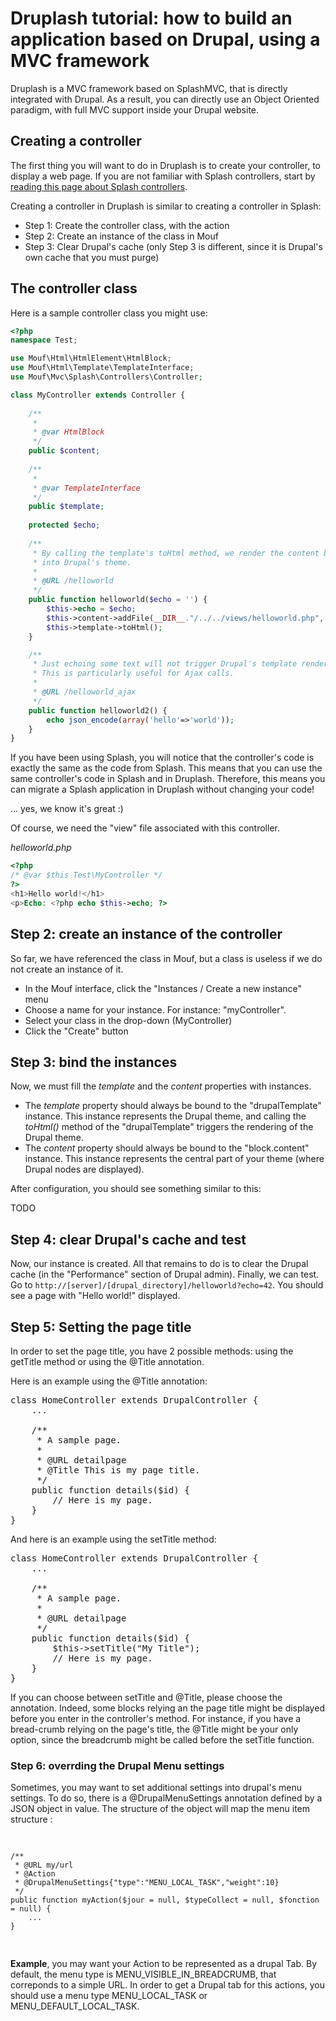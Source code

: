 Druplash tutorial: how to build an application based on Drupal, using a MVC framework
=====================================================================================

Druplash is a MVC framework based on SplashMVC, that is directly integrated with Drupal. As a result, you can directly use an Object Oriented paradigm, with full MVC support inside your Drupal website.

Creating a controller
---------------------

The first thing you will want to do in Druplash is to create your controller, to display a web page.
If you are not familiar with Splash controllers, start by [reading this page about Splash controllers](https://github.com/thecodingmachine/mvc.splash/blob/4.0/doc/writing_controllers.md).

Creating a controller in Druplash is similar to creating a controller in Splash:

- Step 1: Create the controller class, with the action
- Step 2: Create an instance of the class in Mouf
- Step 3: Clear Drupal's cache (only Step 3 is different, since it is Drupal's own cache that you must purge)

The controller class
--------------------

Here is a sample controller class you might use:

```php
<?php  
namespace Test;

use Mouf\Html\HtmlElement\HtmlBlock;
use Mouf\Html\Template\TemplateInterface;
use Mouf\Mvc\Splash\Controllers\Controller;

class MyController extends Controller {
	
	/**
	 *
	 * @var HtmlBlock
	 */
	public $content;
	
	/**
	 * 
	 * @var TemplateInterface
	 */
	public $template;
	
	protected $echo;
	
	/**
	 * By calling the template's toHtml method, we render the content block
	 * into Drupal's theme.
	 * 
	 * @URL /helloworld
	 */
	public function helloworld($echo = '') {
		$this->echo = $echo;
		$this->content->addFile(__DIR__."/../../views/helloworld.php", $this);
		$this->template->toHtml();
	}

	/**
	 * Just echoing some text will not trigger Drupal's template rendering.
	 * This is particularly useful for Ajax calls.
	 * 
	 * @URL /helloworld_ajax
	 */
	public function helloworld2() {
		echo json_encode(array('hello'=>'world'));
	}
}
```

If you have been using Splash, you will notice that the controller's code is exactly the same as the code from Splash.
This means that you can use the same controller's code in Splash and in Druplash. Therefore, this means you can
migrate a Splash application in Druplash without changing your code!

... yes, we know it's great :)

Of course, we need the "view" file associated with this controller.

*helloworld.php*
```php
<?php  
/* @var $this Test\MyController */
?>
<h1>Hello world!</h1>
<p>Echo: <?php echo $this->echo; ?>
```

Step 2: create an instance of the controller
--------------------------------------------

So far, we have referenced the class in Mouf, but a class is useless if we do not create an instance of it.

- In the Mouf interface, click the "Instances / Create a new instance" menu
- Choose a name for your instance. For instance: "myController".
- Select your class in the drop-down (MyController)
- Click the "Create" button

Step 3: bind the instances
--------------------------

Now, we must fill the *template* and the *content* properties with instances.

 - The *template* property should always be bound to the "drupalTemplate" instance. This instance represents the Drupal theme, and calling the *toHtml()* method of the "drupalTemplate" triggers the rendering of the Drupal theme.
 - The *content* property should always be bound to the "block.content" instance. This instance represents the central part of your theme (where Drupal nodes are displayed).
 
After configuration, you should see something similar to this:


TODO

Step 4: clear Drupal's cache and test
-------------------------------------

Now, our instance is created. All that remains to do is to clear the Drupal cache (in the "Performance" section of Drupal admin).
Finally, we can test. Go to <code>http://[server]/[drupal_directory]/helloworld?echo=42</code>. You should see a page with "Hello world!" displayed.

Step 5: Setting the page title
------------------------------

In order to set the page title, you have 2 possible methods: using the getTitle method or using the @Title annotation.

Here is an example using the @Title annotation:

<pre class="brush: php">
class HomeController extends DrupalController {
	...

	/**
	 * A sample page.
	 * 
	 * @URL detailpage
	 * @Title This is my page title.
	 */
	public function details($id) {
		// Here is my page.
	}
}
</pre>

And here is an example using the setTitle method:

<pre class="brush: php">
class HomeController extends DrupalController {
	...

	/**
	 * A sample page.
	 * 
	 * @URL detailpage
	 */
	public function details($id) {
		$this->setTitle("My Title");
		// Here is my page.
	}
}
</pre>

If you can choose between setTitle and @Title, please choose the annotation.
Indeed, some blocks relying an the page title might be displayed before you enter in the controller's method.
For instance, if you have a bread-crumb relying on the page's title, the @Title might be your only option,
since the breadcrumb might be called before the setTitle function.

<h3>Step 6: overrding the Drupal Menu settings</h3>
Sometimes, you may want to set additional settings into drupal's menu settings.
To do so, there is a @DrupalMenuSettings annotation defined by a JSON object in value. The structure of the object will map the menu item structure :
<pre class="brush: php">
	
	/**
	 * @URL my/url
	 * @Action
	 * @DrupalMenuSettings{"type":"MENU_LOCAL_TASK","weight":10}
	 */
	public function myAction($jour = null, $typeCollect = null, $fonction = null) {
		...
	}
	
</pre>
<b>Example</b>, you may want your Action to be represented as a drupal Tab. By default, the menu type is MENU_VISIBLE_IN_BREADCRUMB, that correponds to a simple URL. In order to get a Drupal tab for this actions, you should use a menu type MENU_LOCAL_TASK or MENU_DEFAULT_LOCAL_TASK. 